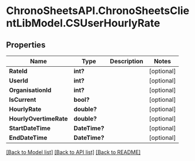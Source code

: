 # ChronoSheetsAPI.ChronoSheetsClientLibModel.CSUserHourlyRate
## Properties

Name | Type | Description | Notes
------------ | ------------- | ------------- | -------------
**RateId** | **int?** |  | [optional] 
**UserId** | **int?** |  | [optional] 
**OrganisationId** | **int?** |  | [optional] 
**IsCurrent** | **bool?** |  | [optional] 
**HourlyRate** | **double?** |  | [optional] 
**HourlyOvertimeRate** | **double?** |  | [optional] 
**StartDateTime** | **DateTime?** |  | [optional] 
**EndDateTime** | **DateTime?** |  | [optional] 

[[Back to Model list]](../README.md#documentation-for-models) [[Back to API list]](../README.md#documentation-for-api-endpoints) [[Back to README]](../README.md)

